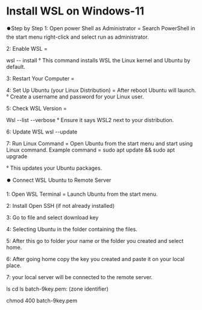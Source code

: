 # Install WSL on Windows-11
⏺️Step by Step
1: Open power Shell as Administrator = Search PowerShell in the start menu right-click and select run as administrator.

2: Enable WSL =

wsl  -- install
° This command installs WSL the Linux kernel and Ubuntu by default.

3: Restart Your Computer =

4: Set Up Ubuntu (your Linux Distribution) = After reboot Ubuntu will launch. ° Create a username and password for your Linux user.

5: Check WSL Version =

Wsl --list --verbose
° Ensure it says WSL2 next to your distribution.

6: Update WSL
wsl --update

7: Run Linux Command = Open Ubuntu from the start menu and start using Linux command. Example command =
sudo apt update && sudo apt upgrade

° This updates your Ubuntu packages.

⏺️ Connect WSL Ubuntu to Remote Server

1: Open WSL Terminal = Launch Ubuntu from the start menu.

2: Install Open SSH (if not already installed)

3: Go to file and select download key

4: Selecting Ubuntu in the folder containing the files.

5: After this go to folder your name or the folder you created and select home.

6: After going home copy the key you created and paste it on your local place.

7: your local server will be connected to the remote server.


ls
cd
ls
batch-9key.pem: (zone identifier)

chmod 400 batch-9key.pem




                                                                                                                                                                                         
